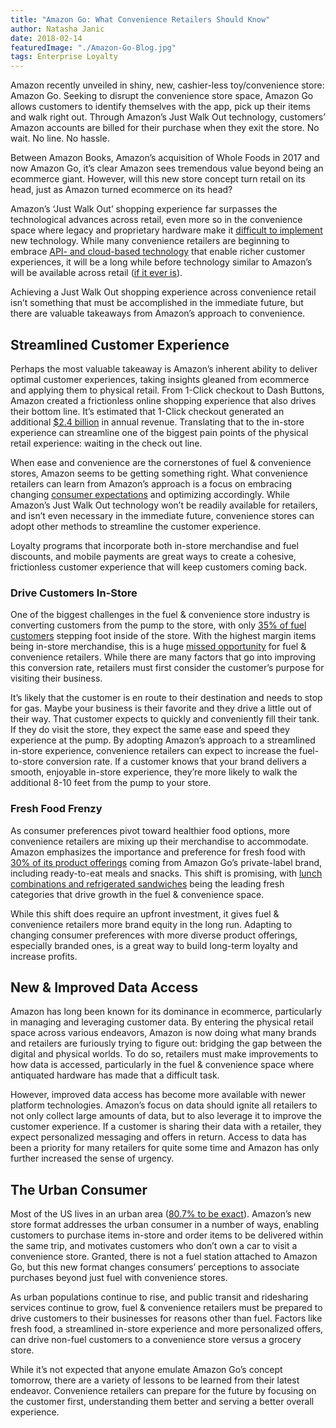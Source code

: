 ```yaml
---
title: "Amazon Go: What Convenience Retailers Should Know"
author: Natasha Janic
date: 2018-02-14
featuredImage: "./Amazon-Go-Blog.jpg"
tags: Enterprise Loyalty
---
```


Amazon recently unveiled in shiny, new, cashier-less toy/convenience store: Amazon Go. Seeking to disrupt the convenience store space, Amazon Go allows customers to identify themselves with the app, pick up their items and walk right out. Through Amazon’s Just Walk Out technology, customers’ Amazon accounts are billed for their purchase when they exit the store. No wait. No line. No hassle.

Between Amazon Books, Amazon’s acquisition of Whole Foods in 2017 and now Amazon Go,  it’s clear Amazon sees tremendous value beyond being an ecommerce giant. However, will this new store concept turn retail on its head, just as Amazon turned ecommerce on its head?

Amazon’s ‘Just Walk Out’ shopping experience far surpasses the technological advances across retail, even more so in the convenience space where legacy and proprietary hardware make it [difficult to implement](https://www.hatchloyalty.com/blog/personalizing-convenience-how-technology-is-transforming-the-fuel-convenience-store-industry/) new technology. While many convenience retailers are beginning to embrace [API- and cloud-based technology](https://www.hatchloyalty.com/blog/how-open-architecture-and-apis-are-changing-convenience-retail/) that enable richer customer experiences, it will be a long while before technology similar to Amazon’s will be available across retail ([if it ever is](http://www.cspdailynews.com/industry-news-analysis/technology/articles/peek-inside-amazon-go#page=1)).

Achieving a Just Walk Out shopping experience across convenience retail isn’t something that must be accomplished in the immediate future, but there are valuable takeaways from Amazon’s approach to convenience.

## Streamlined Customer Experience

Perhaps the most valuable takeaway is Amazon’s inherent ability to deliver optimal customer experiences, taking insights gleaned from ecommerce and applying them to physical retail. From 1-Click checkout to Dash Buttons, Amazon created a frictionless online shopping experience that also drives their bottom line. It’s estimated that 1-Click checkout generated an additional [$2.4 billion](http://rejoiner.com/resources/amazon-1clickpatent/) in annual revenue. Translating that to the in-store experience can streamline one of the biggest pain points of the physical retail experience: waiting in the check out line.

When ease and convenience are the cornerstones of fuel & convenience stores, Amazon seems to be getting something right. What convenience retailers can learn from Amazon’s approach is a focus on embracing changing [consumer expectations](https://www.hatchloyalty.com/blog/customer-engagement-trends-2018-the-age-of-the-consumer/) and optimizing accordingly. While Amazon’s Just Walk Out technology won’t be readily available for retailers, and isn’t even necessary in the immediate future, convenience stores can adopt other methods to streamline the customer experience.

Loyalty programs that incorporate both in-store merchandise and fuel discounts, and mobile payments are great ways to create a cohesive, frictionless customer experience that will keep customers coming back.

### Drive Customers In-Store

One of the biggest challenges in the fuel & convenience store industry is converting customers from the pump to the store, with only [35% of fuel customers](http://www.cspdailynews.com/category-news/services/articles/convert-more-fuel-stops-store-visits) stepping foot inside of the store. With the highest margin items being in-store merchandise, this is a huge [missed opportunity](https://www.hatchloyalty.com/blog/loyalty-cents-off/) for fuel & convenience retailers. While there are many factors that go into improving this conversion rate, retailers must first consider the customer’s purpose for visiting their business.

It’s likely that the customer is en route to their destination and needs to stop for gas. Maybe your business is their favorite and they drive a little out of their way. That customer expects to quickly and conveniently fill their tank. If they do visit the store, they expect the same ease and speed they experience at the pump. By adopting Amazon’s approach to a streamlined in-store experience, convenience retailers can expect to increase the fuel-to-store conversion rate. If a customer knows that your brand delivers a smooth, enjoyable in-store experience, they’re more likely to walk the additional 8-10 feet from the pump to your store.

### Fresh Food Frenzy

As consumer preferences pivot toward healthier food options, more convenience retailers are mixing up their merchandise to accommodate. Amazon emphasizes the importance and preference for fresh food with [30% of its product offerings](http://www.cspdailynews.com/industry-news-analysis/technology/articles/peek-inside-amazon-go#page=1) coming from Amazon Go’s private-label brand, including ready-to-eat meals and snacks. This shift is promising, with [lunch combinations and refrigerated sandwiches](http://www.nielsen.com/us/en/insights/news/2017/fresh-products-lend-to-convenience-stores-high-brand-equity.html) being the leading fresh categories that drive growth in the fuel & convenience space.

While this shift does require an upfront investment, it gives fuel & convenience retailers more brand equity in the long run. Adapting to changing consumer preferences with more diverse product offerings, especially branded ones, is a great way to build long-term loyalty and increase profits.

## New & Improved Data Access

Amazon has long been known for its dominance in ecommerce, particularly in managing and leveraging customer data. By entering the physical retail space across various endeavors, Amazon is now doing what many brands and retailers are furiously trying to figure out: bridging the gap between the digital and physical worlds. To do so, retailers must make improvements to how data is accessed, particularly in the fuel & convenience space where antiquated hardware has made that a difficult task.

However, improved data access has become more available with newer platform technologies. Amazon’s focus on data should ignite all retailers to not only collect large amounts of data, but to also leverage it to improve the customer experience. If a customer is sharing their data with a retailer, they expect personalized messaging and offers in return. Access to data has been a priority for many retailers for quite some time and Amazon has only further increased the sense of urgency.

## The Urban Consumer

Most of the US lives in an urban area ([80.7% to be exact](https://www.reuters.com/article/usa-cities-population/more-americans-move-to-cities-in-past-decade-census-idUSL2E8EQ5AJ20120326)). Amazon’s new store format addresses the urban consumer in a number of ways, enabling customers to purchase items in-store and order items to be delivered within the same trip, and motivates customers who don’t own a car to visit a convenience store. Granted, there is not a fuel station attached to Amazon Go, but this new format changes consumers’ perceptions to associate purchases beyond just fuel with convenience stores.

As urban populations continue to rise, and public transit and ridesharing services continue to grow, fuel & convenience retailers must be prepared to drive customers to their businesses for reasons other than fuel. Factors like fresh food, a streamlined in-store experience and more personalized offers, can drive non-fuel customers to a convenience store versus a grocery store.

While it’s not expected that anyone emulate Amazon Go’s concept tomorrow, there are a variety of lessons to be learned from their latest endeavor. Convenience retailers can prepare for the future by focusing on the customer first, understanding them better and serving a better overall experience.
